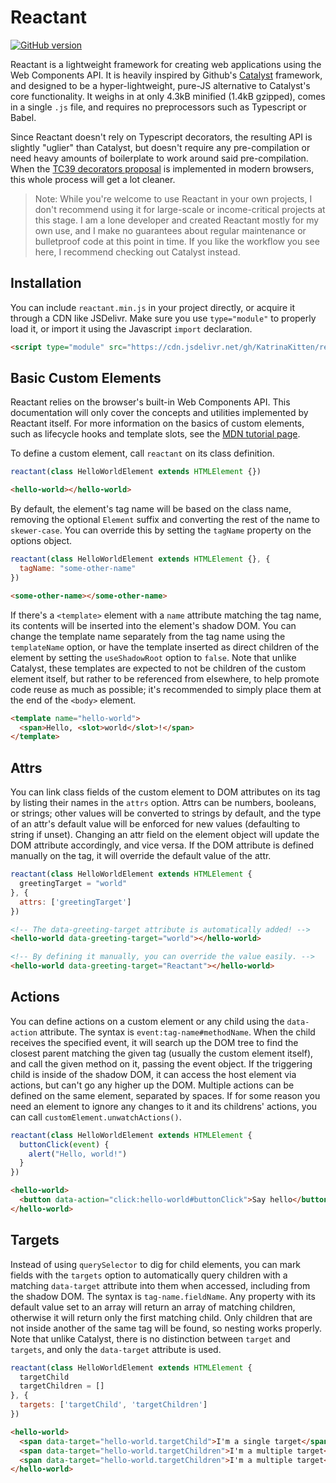 # Reactant 
[![GitHub version](https://badge.fury.io/gh/KatrinaKitten%2Freactant.svg)](https://badge.fury.io/gh/KatrinaKitten%2Freactant)

Reactant is a lightweight framework for creating web applications using the Web Components API. It is heavily inspired by Github's [Catalyst](https://github.github.io/catalyst) framework, and designed to be a hyper-lightweight, pure-JS alternative to Catalyst's core functionality. It weighs in at only 4.3kB minified (1.4kB gzipped), comes in a single `.js` file, and requires no preprocessors such as Typescript or Babel.

Since Reactant doesn't rely on Typescript decorators, the resulting API is slightly "uglier" than Catalyst, but doesn't require any pre-compilation or need heavy amounts of boilerplate to work around said pre-compilation. When the [TC39 decorators proposal](https://github.com/tc39/proposal-decorators) is implemented in modern browsers, this whole process will get a lot cleaner.

> Note: While you're welcome to use Reactant in your own projects, I don't recommend using it for large-scale or income-critical projects at this stage. I am a lone developer and created Reactant mostly for my own use, and I make no guarantees about regular maintenance or bulletproof code at this point in time. If you like the workflow you see here, I recommend checking out Catalyst instead.

## Installation
You can include `reactant.min.js` in your project directly, or acquire it through a CDN like JSDelivr. Make sure you use `type="module"` to properly load it, or import it using the Javascript `import` declaration.
```html
<script type="module" src="https://cdn.jsdelivr.net/gh/KatrinaKitten/reactant@0.1.0/reactant.min.js"></script>
```

## Basic Custom Elements
Reactant relies on the browser's built-in Web Components API. This documentation will only cover the concepts and utilities implemented by Reactant itself. For more information on the basics of custom elements, such as lifecycle hooks and template slots, see the [MDN tutorial page](https://developer.mozilla.org/en-US/docs/Web/Web_Components/Using_custom_elements).

To define a custom element, call `reactant` on its class definition.
```js
reactant(class HelloWorldElement extends HTMLElement {})
```
```html
<hello-world></hello-world>
```

By default, the element's tag name will be based on the class name, removing the optional `Element` suffix and converting the rest of the name to `skewer-case`. You can override this by setting the `tagName` property on the options object.
```js
reactant(class HelloWorldElement extends HTMLElement {}, {
  tagName: "some-other-name"
})
```
```html
<some-other-name></some-other-name>
```

If there's a `<template>` element with a `name` attribute matching the tag name, its contents will be inserted into the element's shadow DOM. You can change the template name separately from the tag name using the `templateName` option, or have the template inserted as direct children of the element by setting the `useShadowRoot` option to `false`. Note that unlike Catalyst, these templates are expected to not be children of the custom element itself, but rather to be referenced from elsewhere, to help promote code reuse as much as possible; it's recommended to simply place them at the end of the `<body>` element.
```html
<template name="hello-world">
  <span>Hello, <slot>world</slot>!</span>
</template>
```

## Attrs
You can link class fields of the custom element to DOM attributes on its tag by listing their names in the `attrs` option. Attrs can be numbers, booleans, or strings; other values will be converted to strings by default, and the type of an attr's default value will be enforced for new values (defaulting to string if unset). Changing an attr field on the element object will update the DOM attribute accordingly, and vice versa. If the DOM attribute is defined manually on the tag, it will override the default value of the attr.
```js
reactant(class HelloWorldElement extends HTMLElement {
  greetingTarget = "world"
}, {
  attrs: ['greetingTarget']
})
```
```html
<!-- The data-greeting-target attribute is automatically added! -->
<hello-world data-greeting-target="world"></hello-world>

<!-- By defining it manually, you can override the value easily. -->
<hello-world data-greeting-target="Reactant"></hello-world>
```

## Actions
You can define actions on a custom element or any child using the `data-action` attribute. The syntax is `event:tag-name#methodName`. When the child receives the specified event, it will search up the DOM tree to find the closest parent matching the given tag (usually the custom  element itself), and call the given method on it, passing the event object. If the triggering child is inside of the shadow DOM, it can access the host element via actions, but can't go any higher up the DOM. Multiple actions can be defined on the same element, separated by spaces. If for some reason you need an element to ignore any changes to it and its childrens' actions, you can call `customElement.unwatchActions()`.
```js
reactant(class HelloWorldElement extends HTMLElement {
  buttonClick(event) {
    alert("Hello, world!")
  }
})
```
```html
<hello-world>
  <button data-action="click:hello-world#buttonClick">Say hello</button>
</hello-world>
```

## Targets
Instead of using `querySelector` to dig for child elements, you can mark fields with the `targets` option to automatically query children with a matching `data-target` attribute into  them when accessed, including from the shadow DOM. The syntax is `tag-name.fieldName`. Any property with its default value set to an array will return an array of matching children, otherwise it will return only the first matching child. Only children that are not inside another of the same tag will be found, so nesting works properly. Note that unlike Catalyst, there is no distinction between `target` and `targets`, and only the `data-target` attribute is used.
```js
reactant(class HelloWorldElement extends HTMLElement {
  targetChild
  targetChildren = []
}, {
  targets: ['targetChild', 'targetChildren']
})
```
```html
<hello-world>
  <span data-target="hello-world.targetChild">I'm a single target</span>
  <span data-target="hello-world.targetChildren">I'm a multiple target</span>
  <span data-target="hello-world.targetChildren">I'm a multiple target</span>
</hello-world>
```
